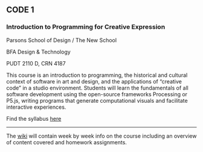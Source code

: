 ## CODE 1

### Introduction to Programming for Creative Expression

Parsons School of Design / The New School

BFA Design & Technology

PUDT 2110 D, CRN 4187

This course is an introduction to programming, the historical and cultural context of software in art and design, and the applications of “creative code” in a studio environment. Students will learn the fundamentals of all software development using the open-source frameworks Processing or P5.js, writing programs that generate computational visuals and facilitate interactive experiences.

Find the syllabus [here](https://github.com/mimetaur/code-1-fall-2019/raw/master/syllabus/PUDT_2110_D_KOCH_F19.pdf)

--------

The [wiki](https://github.com/mimetaur/code-1-fall-2019/wiki) will contain week by week info on the course including an overview of content covered and homework assignments.
